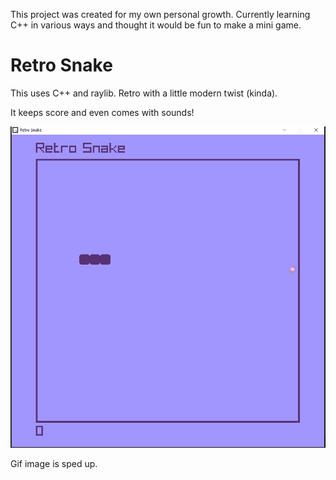 This project was created for my own personal growth. Currently learning C++ in various ways and thought it would be fun to make a mini game.

# Retro Snake

This uses C++ and raylib. Retro with a little modern twist (kinda). 

It keeps score and even comes with sounds!

![Retro Snake Game - Animated gif demo](Assets/snakedemo.gif)

Gif image is sped up.

